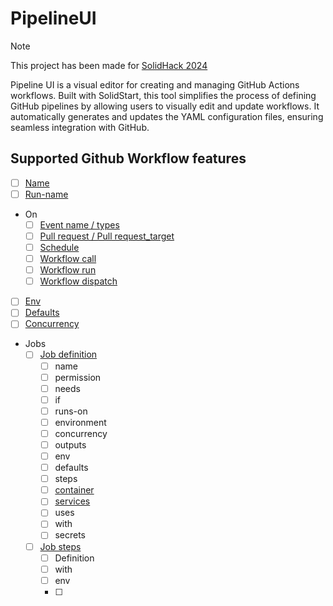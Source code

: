 # PipelineUI

> [!NOTE]  
> This project has been made for [SolidHack 2024](https://www.solidjs.com/blog/solidhack-2024-announcement)

Pipeline UI is a visual editor for creating and managing GitHub Actions workflows.
Built with SolidStart, this tool simplifies the process of defining GitHub pipelines
by allowing users to visually edit and update workflows. It automatically generates and
updates the YAML configuration files, ensuring seamless integration with GitHub.

## Supported Github Workflow features

- [ ] [Name](https://docs.github.com/en/actions/writing-workflows/workflow-syntax-for-github-actions#name)
- [ ] [Run-name](https://docs.github.com/en/actions/writing-workflows/workflow-syntax-for-github-actions#run-name)
- On
  - [ ] [Event name / types](https://docs.github.com/en/actions/writing-workflows/workflow-syntax-for-github-actions#onevent_nametypes)
  - [ ] [Pull request / Pull request_target](https://docs.github.com/en/actions/writing-workflows/workflow-syntax-for-github-actions#onpull_requestpull_request_targetbranchesbranches-ignore)
  - [ ] [Schedule](https://docs.github.com/en/actions/writing-workflows/workflow-syntax-for-github-actions#onschedule)
  - [ ] [Workflow call](https://docs.github.com/en/actions/writing-workflows/workflow-syntax-for-github-actions#onworkflow_call)
  - [ ] [Workflow run](https://docs.github.com/en/actions/writing-workflows/workflow-syntax-for-github-actions#onworkflow_runbranchesbranches-ignore)
  - [ ] [Workflow dispatch](https://docs.github.com/en/actions/writing-workflows/workflow-syntax-for-github-actions#onworkflow_dispatch)
- [ ] [Env](https://docs.github.com/en/actions/writing-workflows/workflow-syntax-for-github-actions#onpull_requestpull_request_targetbranchesbranches-ignore)
- [ ] [Defaults](https://docs.github.com/en/actions/writing-workflows/workflow-syntax-for-github-actions#defaults)
- [ ] [Concurrency](https://docs.github.com/en/actions/writing-workflows/workflow-syntax-for-github-actions#concurrency)
- Jobs
  - [ ] [Job definition](https://docs.github.com/en/actions/writing-workflows/workflow-syntax-for-github-actions#jobsjob_id)
    - [ ] name
    - [ ] permission
    - [ ] needs
    - [ ] if
    - [ ] runs-on
    - [ ] environment
    - [ ] concurrency
    - [ ] outputs
    - [ ] env
    - [ ] defaults
    - [ ] steps
    - [ ] [container](https://docs.github.com/en/actions/writing-workflows/workflow-syntax-for-github-actions#jobsjob_idcontainer)
    - [ ] [services](https://docs.github.com/en/actions/writing-workflows/workflow-syntax-for-github-actions#jobsjob_idservices)
    - [ ] uses
    - [ ] with
    - [ ] secrets
  - [ ] [Job steps](https://docs.github.com/en/actions/writing-workflows/workflow-syntax-for-github-actions#jobsjob_idsteps)
    - [ ] Definition
    - [ ] with
    - [ ] env
    - [ ]

